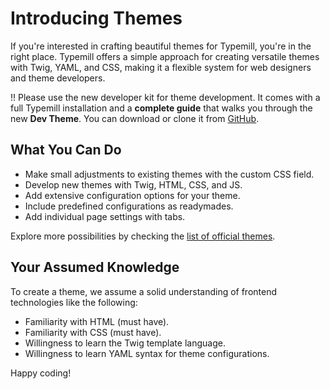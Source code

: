 #  Introducing Themes

If you're interested in crafting beautiful themes for Typemill, you're in the right place. Typemill offers a simple approach for creating versatile themes with Twig, YAML, and CSS, making it a flexible system for web designers and theme developers.

!! Please use the new developer kit for theme development. It comes with a full Typemill installation and a **complete guide** that walks you through the new **Dev Theme**. You can download or clone it from [GitHub](https://github.com/typemill/dev).

## What You Can Do

* Make small adjustments to existing themes with the custom CSS field.
* Develop new themes with Twig, HTML, CSS, and JS.
* Add extensive configuration options for your theme.
* Include predefined configurations as readymades.
* Add individual page settings with tabs.

Explore more possibilities by checking the [list of official themes](https://themes.typemill.net).

## Your Assumed Knowledge 

To create a theme, we assume a solid understanding of frontend technologies like the following:

* Familiarity with HTML (must have).
* Familiarity with CSS (must have).
* Willingness to learn the Twig template language.
* Willingness to learn YAML syntax for theme configurations.

Happy coding!

